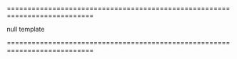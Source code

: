 ===========================================================================
<!--default-->null<!--/default-->
<!--type-->template<!--/type-->
===========================================================================

<!--shortDescription-->

<!--/shortDescription-->

<!--fullDescription-->

<!--/fullDescription-->